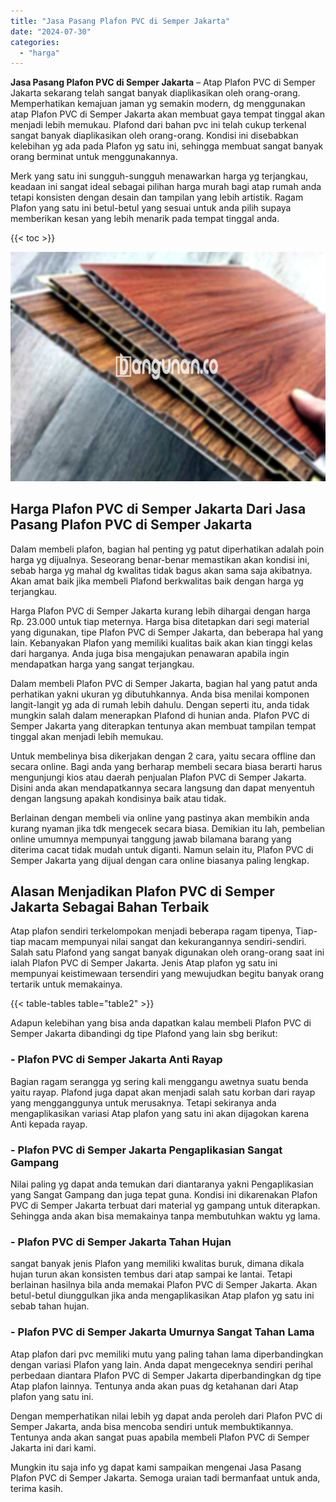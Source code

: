 ```yaml
---
title: "Jasa Pasang Plafon PVC di Semper Jakarta"
date: "2024-07-30"
categories: 
  - "harga"
---
```


**Jasa Pasang Plafon PVC di Semper Jakarta** – Atap Plafon PVC di Semper Jakarta sekarang telah sangat banyak diaplikasikan oleh orang-orang. Memperhatikan kemajuan jaman yg semakin modern, dg menggunakan atap Plafon PVC di Semper Jakarta akan membuat gaya tempat tinggal akan menjadi lebih memukau. Plafond dari bahan pvc ini telah cukup terkenal sangat banyak diaplikasikan oleh orang-orang. Kondisi ini disebabkan kelebihan yg ada pada Plafon yg satu ini, sehingga membuat sangat banyak orang berminat untuk menggunakannya.

Merk yang satu ini sungguh-sungguh menawarkan harga yg terjangkau, keadaan ini sangat ideal sebagai pilihan harga murah bagi atap rumah anda tetapi konsisten dengan desain dan tampilan yang lebih artistik. Ragam Plafon yang satu ini betul-betul yang sesuai untuk anda pilih supaya memberikan kesan yang lebih menarik pada tempat tinggal anda.

{{< toc >}}

![Jasa Pasang Plafon PVC di Semper Jakarta](/images/flafond-pvc-murah16.png)

## Harga Plafon PVC di Semper Jakarta Dari Jasa Pasang Plafon PVC di Semper Jakarta

Dalam membeli plafon, bagian hal penting yg patut diperhatikan adalah poin harga yg dijualnya. Seseorang benar-benar memastikan akan kondisi ini, sebab harga yg mahal dg kwalitas tidak bagus akan sama saja akibatnya. Akan amat baik jika membeli Plafond berkwalitas baik dengan harga yg terjangkau.

Harga Plafon PVC di Semper Jakarta kurang lebih dihargai dengan harga Rp. 23.000 untuk tiap meternya. Harga bisa ditetapkan dari segi material yang digunakan, tipe Plafon PVC di Semper Jakarta, dan beberapa hal yang lain. Kebanyakan Plafon yang memiliki kualitas baik akan kian tinggi kelas dari harganya. Anda juga bisa mengajukan penawaran apabila ingin mendapatkan harga yang sangat terjangkau.

Dalam membeli Plafon PVC di Semper Jakarta, bagian hal yang patut anda perhatikan yakni ukuran yg dibutuhkannya. Anda bisa menilai komponen langit-langit yg ada di rumah lebih dahulu. Dengan seperti itu, anda tidak mungkin salah dalam menerapkan Plafond di hunian anda. Plafon PVC di Semper Jakarta yang diterapkan tentunya akan membuat tampilan tempat tinggal akan menjadi lebih memukau.

Untuk membelinya bisa dikerjakan dengan 2 cara, yaitu secara offline dan secara online. Bagi anda yang berharap membeli secara biasa berarti harus mengunjungi kios atau daerah penjualan Plafon PVC di Semper Jakarta. Disini anda akan mendapatkannya secara langsung dan dapat menyentuh dengan langsung apakah kondisinya baik atau tidak.

Berlainan dengan membeli via online yang pastinya akan membikin anda kurang nyaman jika tdk mengecek secara biasa. Demikian itu lah, pembelian online umumnya mempunyai tanggung jawab bilamana barang yang diterima cacat tidak mudah untuk diganti. Namun selain itu, Plafon PVC di Semper Jakarta yang dijual dengan cara online biasanya paling lengkap.

## Alasan Menjadikan Plafon PVC di Semper Jakarta Sebagai Bahan Terbaik

Atap plafon sendiri terkelompokan menjadi beberapa ragam tipenya, Tiap-tiap macam mempunyai nilai sangat dan kekurangannya sendiri-sendiri. Salah satu Plafond yang sangat banyak digunakan oleh orang-orang saat ini ialah Plafon PVC di Semper Jakarta. Jenis Atap plafon yg satu ini mempunyai keistimewaan tersendiri yang mewujudkan begitu banyak orang tertarik untuk memakainya.

{{< table-tables table="table2" >}}

Adapun kelebihan yang bisa anda dapatkan kalau membeli Plafon PVC di Semper Jakarta dibandingi dg tipe Plafond yang lain sbg berikut:

### \- Plafon PVC di Semper Jakarta Anti Rayap

Bagian ragam serangga yg sering kali menggangu awetnya suatu benda yaitu rayap. Plafond juga dapat akan menjadi salah satu korban dari rayap yang mengganggunya untuk merusaknya. Tetapi sekiranya anda mengaplikasikan variasi Atap plafon yang satu ini akan dijagokan karena Anti kepada rayap.

### \- Plafon PVC di Semper Jakarta Pengaplikasian Sangat Gampang

Nilai paling yg dapat anda temukan dari diantaranya yakni Pengaplikasian yang Sangat Gampang dan juga tepat guna. Kondisi ini dikarenakan Plafon PVC di Semper Jakarta terbuat dari material yg gampang untuk diterapkan. Sehingga anda akan bisa memakainya tanpa membutuhkan waktu yg lama.

### \- Plafon PVC di Semper Jakarta Tahan Hujan

sangat banyak jenis Plafon yang memiliki kwalitas buruk, dimana dikala hujan turun akan konsisten tembus dari atap sampai ke lantai. Tetapi berlainan hasilnya bila anda memakai Plafon PVC di Semper Jakarta. Akan betul-betul diunggulkan jika anda mengaplikasikan Atap plafon yg satu ini sebab tahan hujan.

### \- Plafon PVC di Semper Jakarta Umurnya Sangat Tahan Lama

Atap plafon dari pvc memiliki mutu yang paling tahan lama diperbandingkan dengan variasi Plafon yang lain. Anda dapat mengeceknya sendiri perihal perbedaan diantara Plafon PVC di Semper Jakarta diperbandingkan dg tipe Atap plafon lainnya. Tentunya anda akan puas dg ketahanan dari Atap plafon yang satu ini.

Dengan memperhatikan nilai lebih yg dapat anda peroleh dari Plafon PVC di Semper Jakarta, anda bisa mencoba sendiri untuk membuktikannya. Tentunya anda akan sangat puas apabila membeli Plafon PVC di Semper Jakarta ini dari kami.

Mungkin itu saja info yg dapat kami sampaikan mengenai Jasa Pasang Plafon PVC di Semper Jakarta. Semoga uraian tadi bermanfaat untuk anda, terima kasih.
